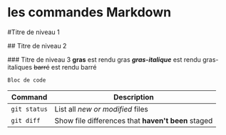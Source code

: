 # les commandes Markdown
#Titre de niveau 1 

## Titre de niveau 2 

### Titre de niveau 3
**gras** est rendu gras
**_gras-italique_** est rendu gras-italiques
~~barré~~ est rendu barré
```
Bloc de code

```

| Command | Description |
| --- | --- |
| `git status` | List all *new or modified* files |
| `git diff` | Show file differences that **haven't been** staged |
